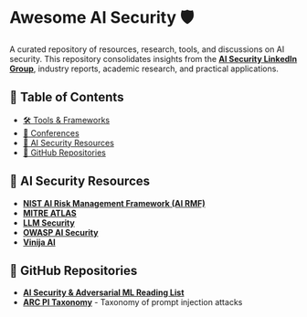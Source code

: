 # Awesome AI Security 🛡️  

A curated repository of resources, research, tools, and discussions on AI security. This repository consolidates insights from the **[AI Security LinkedIn Group](https://www.linkedin.com/groups/14545517/)**, industry reports, academic research, and practical applications.  

## 📌 Table of Contents  

- [🛠 Tools & Frameworks](#-tools--frameworks)  
- [📅 Conferences](#-conferences)  
- [📖 AI Security Resources](#-ai-security-resources)  
- [🔗 GitHub Repositories](#-github-repositories)  

## 📖 AI Security Resources  

- **[NIST AI Risk Management Framework (AI RMF)](https://www.nist.gov/ai-risk)**  
- **[MITRE ATLAS](http://atlas.mitre.org)**  
- **[LLM Security](http://llmsecurity.net)**  
- **[OWASP AI Security]([http://owaspai.org](https://owaspai.org/docs/ai_security_overview/))**  
- **[Vinija AI](http://vinija.ai/models/LLM/)**  

## 🔗 GitHub Repositories  

- **[AI Security & Adversarial ML Reading List](https://github.com/AI-secure/awesome-adversarial-machine-learning)**  
- **[ARC PI Taxonomy](https://github.com/Arcanum-Sec/arc_pi_taxonomy)** - Taxonomy of prompt injection attacks

